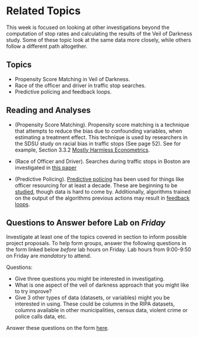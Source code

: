 # Related Topics

This week is focused on looking at other investigations beyond the
computation of stop rates and calculating the results of the Veil of
Darkness study. Some of these topic look at the same data more
closely, while others follow a different path altogether.

## Topics

* Propensity Score Matching in Veil of Darkness.
* Race of the officer and driver in traffic stop searches.
* Predictive policing and feedback loops.

## Reading and Analyses

* (Propensity Score Matching). Propensity score matching is a
  technique that attempts to reduce the bias due to confounding
  variables, when estimating a treatment effect. This technique is
  used by researchers in the SDSU study on racial bias in traffic
  stops (See page 52). See for example, Section 3.3.2 [Mostly Harmless
  Econometrics](https://www.researchgate.net/publication/51992844_Mostly_Harmless_Econometrics_An_Empiricist's_Companion/link/00b4953344a9a0cb13000000/download).

* (Race of Officer and Driver). Searches during traffic stops in
  Boston are investigated in [this paper](https://www.nber.org/papers/w10634.pdf)

* (Predictive Policing). [Predictive
  policing](https://www.predpol.com/) has been used for things like
  officer resourcing for at least a decade. These are beginning to be
  [studied](https://hrdag.org/publications/to-predict-and-serve/),
  though data is hard to come by. Additionally, algorithms trained on the
  output of the algorithms previous actions may result in [feedback
  loops](https://arxiv.org/abs/1706.09847).
  
    

## Questions to Answer before Lab on *Friday*

Investigate at least one of the topics covered in section to inform
possible project proposals. To help form groups, answer the following
questions in the form linked below *before* lab hours on Friday. Lab
hours from 9:00-9:50 on Friday are *mandatory* to attend.

Questions:

* Give three questions you might be interested in investigating.
* What is one aspect of the veil of darkness approach that you might
  like to try improve?
* Give 3 other types of data (datasets, or variables) might you be
  interested in using. These could be columns in the RIPA datasets,
  columns available in other municipalities, census data, violent
  crime or police calls data, etc.
  
Answer these questions on the form [here](https://docs.google.com/forms/d/e/1FAIpQLSet74jleCzGr5EOLAz0zeO5k2qKoFr9MhpBNyP-fYnmyc1U_w/viewform?usp=sf_link).

